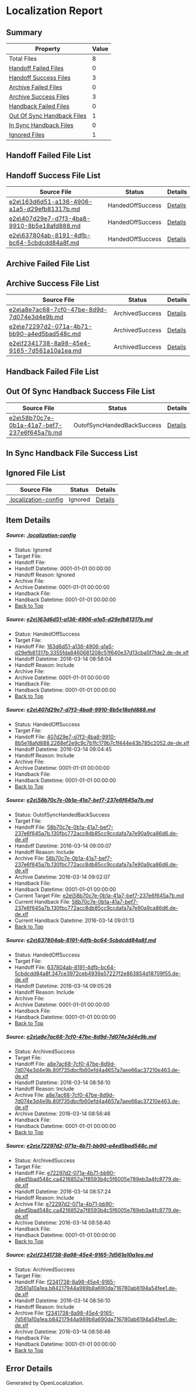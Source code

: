 # <a name='report-top'></a> Localization Report

## Summary
 Property | Value 
 -------- | ----- 
 Total Files | 8
[ Handoff Failed Files ](#handoff-failed-list)| 0
[ Handoff Success Files ](#handoff-success-list)| 3
[ Archive Failed Files ](#archive-failed-list)| 0
[ Archive Success Files ](#archive-success-list)| 3
[ Handback Failed Files ](#handback-failed-list)| 0
[ Out Of Sync Handback Files ](#outofsync-handback-success-list)| 1
[ In Sync Handback Files ](#insync-handback-success-list)| 0
[ Ignored Files ](#ignored-list)| 1

## <a name='handoff-failed-list'></a> Handoff Failed File List

## <a name='handoff-success-list'></a> Handoff Success File List
 Source File | Status | Details 
 ----------- | ------ | ------- 
 [e2e\163d6d51-a136-4906-a1a5-d29efb81317b.md](https://github.com/OpenLocalizationTest/oltest/blob/c69183e4d8cd2763a40c2b7f4726aa64269be06a/e2e/163d6d51-a136-4906-a1a5-d29efb81317b.md) | HandedOffSuccess | [Details](#daeedcf9ca21b8189aaf0deb26c1dfdd1e9597e01)
 [e2e\407d29e7-d7f3-4ba8-9910-8b5e18afd888.md](https://github.com/OpenLocalizationTest/oltest/blob/b4fcfc172b0d8e9f99d91d32b868225bf35884d9/e2e/407d29e7-d7f3-4ba8-9910-8b5e18afd888.md) | HandedOffSuccess | [Details](#1bc973530f61828139e4aa1a2bf9d38aae9bd01f2)
 [e2e\637804ab-8191-4dfb-bc64-5cbdcdd84a8f.md](https://github.com/OpenLocalizationTest/oltest/blob/30539d5cdf6d8a1012c5c7b769e7ddefeda11f97/e2e/637804ab-8191-4dfb-bc64-5cbdcdd84a8f.md) | HandedOffSuccess | [Details](#f5a207e5b3a31d91c5a4efc0e38ea172de25caaa4)

## <a name='archive-failed-list'></a> Archive Failed File List

## <a name='archive-success-list'></a> Archive Success File List
 Source File | Status | Details 
 ----------- | ------ | ------- 
 [e2e\a8e7ac68-7cf0-47be-8d9d-7d074e3d4e9b.md](https://github.com/OpenLocalizationTest/oltest/blob/9a74638d1cebff8e110b6258c1af874ca78c4d48/e2e/a8e7ac68-7cf0-47be-8d9d-7d074e3d4e9b.md) | ArchivedSuccess | [Details](#706a26a116deb1c7c7c0e9ab81d908d36986e9215)
 [e2e\e72297d2-071a-4b71-bb90-a4ed5bad548c.md](https://github.com/OpenLocalizationTest/oltest/blob/72f5446acbf944792dd3174aa18f04fd790ad2e9/e2e/e72297d2-071a-4b71-bb90-a4ed5bad548c.md) | ArchivedSuccess | [Details](#1998c08d3785ab81385caaf7a044303c89214bff6)
 [e2e\f2341738-8a98-45e4-9165-7d561a10a1ea.md](https://github.com/OpenLocalizationTest/oltest/blob/9a74638d1cebff8e110b6258c1af874ca78c4d48/e2e/f2341738-8a98-45e4-9165-7d561a10a1ea.md) | ArchivedSuccess | [Details](#171814966321619626c11f8873193009a8d9490e7)

## <a name='handback-failed-list'></a> Handback Failed File List

## <a name='outofsync-handback-success-list'></a> Out Of Sync Handback Success File List
 Source File | Status | Details 
 ----------- | ------ | ------- 
 [e2e\58b70c7e-0b1a-41a7-bef7-237e6f645a7b.md](https://github.com/OpenLocalizationTest/oltest/blob/0cb5da75e39db8e3958a4d0f244df32356660bf1/e2e/58b70c7e-0b1a-41a7-bef7-237e6f645a7b.md) | OutofSyncHandedBackSuccess | [Details](#93a7c895ef21afd6ec4e09d3f9a5770c03c636173)

## <a name='insync-handback-success-list'></a> In Sync Handback File Success List

## <a name='ignored-list'></a> Ignored File List
 Source File | Status | Details 
 ----------- | ------ | ------- 
 [.localization-config](https://github.com/OpenLocalizationTest/oltest/blob/30539d5cdf6d8a1012c5c7b769e7ddefeda11f97/.localization-config) | Ignored | [Details](#66aca4b1c2f43b14ec41e0e427345df94af1d5e10)

## Item Details
##### <a name='66aca4b1c2f43b14ec41e0e427345df94af1d5e10'></a> Source: [.localization-config](https://github.com/OpenLocalizationTest/oltest/blob/30539d5cdf6d8a1012c5c7b769e7ddefeda11f97/.localization-config)
* Status: Ignored
* Target File: 
* Handoff File: 
* Handoff Datetime: 0001-01-01 00:00:00
* Handoff Reason: Ignored
* Archive File: 
* Archive Datetime: 0001-01-01 00:00:00
* Handback File: 
* Handback Datetime: 0001-01-01 00:00:00
* [Back to Top](#report-top)

##### <a name='daeedcf9ca21b8189aaf0deb26c1dfdd1e9597e01'></a> Source: [e2e\163d6d51-a136-4906-a1a5-d29efb81317b.md](https://github.com/OpenLocalizationTest/oltest/blob/c69183e4d8cd2763a40c2b7f4726aa64269be06a/e2e/163d6d51-a136-4906-a1a5-d29efb81317b.md)
* Status: HandedOffSuccess
* Target File: 
* Handoff File: [163d6d51-a136-4906-a1a5-d29efb81317b.3355fda8460681208c51f640e37d13cba5f7fde2.de-de.xlf](https://github.com/OpenLocalizationTestOrg/olhandoff/blob/c7c9dcf550692ec45a38bce7fb07cbe4f9db41a9/ol-handoff/OpenLocalizationTestOrg/oltest.de-de/yuwzho/ht/163d6d51-a136-4906-a1a5-d29efb81317b.3355fda8460681208c51f640e37d13cba5f7fde2.de-de.xlf)
* Handoff Datetime: 2016-03-14 08:58:04
* Handoff Reason: Include
* Archive File: 
* Archive Datetime: 0001-01-01 00:00:00
* Handback File: 
* Handback Datetime: 0001-01-01 00:00:00
* [Back to Top](#report-top)

##### <a name='1bc973530f61828139e4aa1a2bf9d38aae9bd01f2'></a> Source: [e2e\407d29e7-d7f3-4ba8-9910-8b5e18afd888.md](https://github.com/OpenLocalizationTest/oltest/blob/b4fcfc172b0d8e9f99d91d32b868225bf35884d9/e2e/407d29e7-d7f3-4ba8-9910-8b5e18afd888.md)
* Status: HandedOffSuccess
* Target File: 
* Handoff File: [407d29e7-d7f3-4ba8-9910-8b5e18afd888.2268ef2e9c9c7b1fc179b7c1f444e43b785c2052.de-de.xlf](https://github.com/OpenLocalizationTestOrg/olhandoff/blob/1515f1fff040af7843961e9701661139a1a305a9/ol-handoff/OpenLocalizationTestOrg/oltest.de-de/yuwzho/ht/407d29e7-d7f3-4ba8-9910-8b5e18afd888.2268ef2e9c9c7b1fc179b7c1f444e43b785c2052.de-de.xlf)
* Handoff Datetime: 2016-03-14 09:04:45
* Handoff Reason: Include
* Archive File: 
* Archive Datetime: 0001-01-01 00:00:00
* Handback File: 
* Handback Datetime: 0001-01-01 00:00:00
* [Back to Top](#report-top)

##### <a name='93a7c895ef21afd6ec4e09d3f9a5770c03c636173'></a> Source: [e2e\58b70c7e-0b1a-41a7-bef7-237e6f645a7b.md](https://github.com/OpenLocalizationTest/oltest/blob/0cb5da75e39db8e3958a4d0f244df32356660bf1/e2e/58b70c7e-0b1a-41a7-bef7-237e6f645a7b.md)
* Status: OutofSyncHandedBackSuccess
* Target File: 
* Handoff File: [58b70c7e-0b1a-41a7-bef7-237e6f645a7b.130fbc772acc8db85cc9ccdafa7a7e90a9ca86d6.de-de.xlf](https://github.com/OpenLocalizationTestOrg/olhandoff/blob/fcb5ab0e15c14262cafa4c67c6d1c6b374543717/ol-handoff/OpenLocalizationTestOrg/oltest.de-de/yuwzho/ht/58b70c7e-0b1a-41a7-bef7-237e6f645a7b.130fbc772acc8db85cc9ccdafa7a7e90a9ca86d6.de-de.xlf)
* Handoff Datetime: 2016-03-14 09:00:07
* Handoff Reason: Include
* Archive File: [58b70c7e-0b1a-41a7-bef7-237e6f645a7b.130fbc772acc8db85cc9ccdafa7a7e90a9ca86d6.de-de.xlf](https://github.com/OpenLocalizationTestOrg/olhandoff/blob/acc78887f1af43aa79c269e0de9c4bf4a397bb23/ol-handoff/OpenLocalizationTestOrg/oltest.de-de/yuwzho/ht/archive/58b70c7e-0b1a-41a7-bef7-237e6f645a7b.130fbc772acc8db85cc9ccdafa7a7e90a9ca86d6.de-de.xlf)
* Archive Datetime: 2016-03-14 09:02:07
* Handback File: 
* Handback Datetime: 0001-01-01 00:00:00
* Current Target File: [e2e\58b70c7e-0b1a-41a7-bef7-237e6f645a7b.md](https://github.com/OpenLocalizationTestOrg/oltest.de-de/blob/24e3e84af2b653133854cf62742edc89e4c5fdce/e2e/58b70c7e-0b1a-41a7-bef7-237e6f645a7b.md)
* Current Handback File: [58b70c7e-0b1a-41a7-bef7-237e6f645a7b.130fbc772acc8db85cc9ccdafa7a7e90a9ca86d6.de-de.xlf](https://github.com/OpenLocalizationTestOrg/olhandback/blob/ef6ad7b5c00254741a497b867eb86a4929a30d07/ol-handback/OpenLocalizationTestOrg/oltest.de-de/yuwzho/ht/58b70c7e-0b1a-41a7-bef7-237e6f645a7b.130fbc772acc8db85cc9ccdafa7a7e90a9ca86d6.de-de.xlf)
* Current Handback Datetime: 2016-03-14 09:01:13
* [Back to Top](#report-top)

##### <a name='f5a207e5b3a31d91c5a4efc0e38ea172de25caaa4'></a> Source: [e2e\637804ab-8191-4dfb-bc64-5cbdcdd84a8f.md](https://github.com/OpenLocalizationTest/oltest/blob/30539d5cdf6d8a1012c5c7b769e7ddefeda11f97/e2e/637804ab-8191-4dfb-bc64-5cbdcdd84a8f.md)
* Status: HandedOffSuccess
* Target File: 
* Handoff File: [637804ab-8191-4dfb-bc64-5cbdcdd84a8f.347ce3972ceb4939a57227f2e863854d18709f55.de-de.xlf](https://github.com/OpenLocalizationTestOrg/olhandoff/blob/e97c4f87250232ecc2cf1f66c5b45bf6a793b999/ol-handoff/OpenLocalizationTestOrg/oltest.de-de/yuwzho/ht/637804ab-8191-4dfb-bc64-5cbdcdd84a8f.347ce3972ceb4939a57227f2e863854d18709f55.de-de.xlf)
* Handoff Datetime: 2016-03-14 09:05:28
* Handoff Reason: Include
* Archive File: 
* Archive Datetime: 0001-01-01 00:00:00
* Handback File: 
* Handback Datetime: 0001-01-01 00:00:00
* [Back to Top](#report-top)

##### <a name='706a26a116deb1c7c7c0e9ab81d908d36986e9215'></a> Source: [e2e\a8e7ac68-7cf0-47be-8d9d-7d074e3d4e9b.md](https://github.com/OpenLocalizationTest/oltest/blob/9a74638d1cebff8e110b6258c1af874ca78c4d48/e2e/a8e7ac68-7cf0-47be-8d9d-7d074e3d4e9b.md)
* Status: ArchivedSuccess
* Target File: 
* Handoff File: [a8e7ac68-7cf0-47be-8d9d-7d074e3d4e9b.80f735dbcfb60efd4a4657a7aee66ac37210e463.de-de.xlf](https://github.com/OpenLocalizationTestOrg/olhandoff/blob/c506d818b04de5fc71a82761e1a8cf777096d0c2/ol-handoff/OpenLocalizationTestOrg/oltest.de-de/yuwzho/ht/a8e7ac68-7cf0-47be-8d9d-7d074e3d4e9b.80f735dbcfb60efd4a4657a7aee66ac37210e463.de-de.xlf)
* Handoff Datetime: 2016-03-14 08:56:10
* Handoff Reason: Include
* Archive File: [a8e7ac68-7cf0-47be-8d9d-7d074e3d4e9b.80f735dbcfb60efd4a4657a7aee66ac37210e463.de-de.xlf](https://github.com/OpenLocalizationTestOrg/olhandoff/blob/b236777cae0d458dbece8c3eb62f81ce6802d61f/ol-handoff/OpenLocalizationTestOrg/oltest.de-de/yuwzho/ht/archive/a8e7ac68-7cf0-47be-8d9d-7d074e3d4e9b.80f735dbcfb60efd4a4657a7aee66ac37210e463.de-de.xlf)
* Archive Datetime: 2016-03-14 08:56:46
* Handback File: 
* Handback Datetime: 0001-01-01 00:00:00
* [Back to Top](#report-top)

##### <a name='1998c08d3785ab81385caaf7a044303c89214bff6'></a> Source: [e2e\e72297d2-071a-4b71-bb90-a4ed5bad548c.md](https://github.com/OpenLocalizationTest/oltest/blob/72f5446acbf944792dd3174aa18f04fd790ad2e9/e2e/e72297d2-071a-4b71-bb90-a4ed5bad548c.md)
* Status: ArchivedSuccess
* Target File: 
* Handoff File: [e72297d2-071a-4b71-bb90-a4ed5bad548c.ca4216852a7f8593b4c5f6005e789eb3a4fc8779.de-de.xlf](https://github.com/OpenLocalizationTestOrg/olhandoff/blob/cea99dd7c3c4543287d50d6633003a44867970fb/ol-handoff/OpenLocalizationTestOrg/oltest.de-de/yuwzho/ht/e72297d2-071a-4b71-bb90-a4ed5bad548c.ca4216852a7f8593b4c5f6005e789eb3a4fc8779.de-de.xlf)
* Handoff Datetime: 2016-03-14 08:57:24
* Handoff Reason: Include
* Archive File: [e72297d2-071a-4b71-bb90-a4ed5bad548c.ca4216852a7f8593b4c5f6005e789eb3a4fc8779.de-de.xlf](https://github.com/OpenLocalizationTestOrg/olhandoff/blob/65e03e8193b27c0483367a13b5c85358db53ba09/ol-handoff/OpenLocalizationTestOrg/oltest.de-de/yuwzho/ht/archive/e72297d2-071a-4b71-bb90-a4ed5bad548c.ca4216852a7f8593b4c5f6005e789eb3a4fc8779.de-de.xlf)
* Archive Datetime: 2016-03-14 08:58:40
* Handback File: 
* Handback Datetime: 0001-01-01 00:00:00
* [Back to Top](#report-top)

##### <a name='171814966321619626c11f8873193009a8d9490e7'></a> Source: [e2e\f2341738-8a98-45e4-9165-7d561a10a1ea.md](https://github.com/OpenLocalizationTest/oltest/blob/9a74638d1cebff8e110b6258c1af874ca78c4d48/e2e/f2341738-8a98-45e4-9165-7d561a10a1ea.md)
* Status: ArchivedSuccess
* Target File: 
* Handoff File: [f2341738-8a98-45e4-9165-7d561a10a1ea.b84217944a989b8a690da716780ab6194a54fee1.de-de.xlf](https://github.com/OpenLocalizationTestOrg/olhandoff/blob/c506d818b04de5fc71a82761e1a8cf777096d0c2/ol-handoff/OpenLocalizationTestOrg/oltest.de-de/yuwzho/ht/f2341738-8a98-45e4-9165-7d561a10a1ea.b84217944a989b8a690da716780ab6194a54fee1.de-de.xlf)
* Handoff Datetime: 2016-03-14 08:56:10
* Handoff Reason: Include
* Archive File: [f2341738-8a98-45e4-9165-7d561a10a1ea.b84217944a989b8a690da716780ab6194a54fee1.de-de.xlf](https://github.com/OpenLocalizationTestOrg/olhandoff/blob/b236777cae0d458dbece8c3eb62f81ce6802d61f/ol-handoff/OpenLocalizationTestOrg/oltest.de-de/yuwzho/ht/archive/f2341738-8a98-45e4-9165-7d561a10a1ea.b84217944a989b8a690da716780ab6194a54fee1.de-de.xlf)
* Archive Datetime: 2016-03-14 08:56:46
* Handback File: 
* Handback Datetime: 0001-01-01 00:00:00
* [Back to Top](#report-top)


## Error Details

Generated by OpenLocalization.

